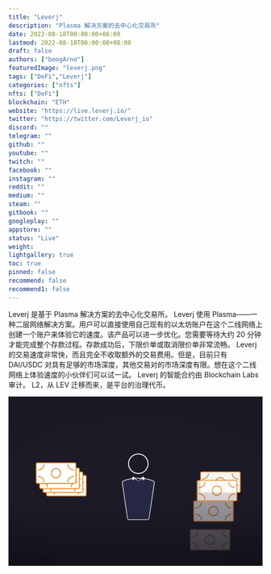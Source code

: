 ```yaml
---
title: "Leverj"
description: "Plasma 解决方案的去中心化交易所"
date: 2022-08-18T00:00:00+08:00
lastmod: 2022-08-18T00:00:00+08:00
draft: false
authors: ["boogArno"]
featuredImage: "leverj.png"
tags: ["DeFi","Leverj"]
categories: ["nfts"]
nfts: ["DeFi"]
blockchain: "ETH"
website: "https://live.leverj.io/"
twitter: "https://twitter.com/Leverj_io"
discord: ""
telegram: ""
github: ""
youtube: ""
twitch: ""
facebook: ""
instagram: ""
reddit: ""
medium: ""
steam: ""
gitbook: ""
googleplay: ""
appstore: ""
status: "Live"
weight: 
lightgallery: true
toc: true
pinned: false
recommend: false
recommend1: false
---
```


Leverj 是基于 Plasma 解决方案的去中心化交易所。 Leverj 使用 Plasma——一种二层网络解决方案。用户可以直接使用自己现有的以太坊账户在这个二线网络上创建一个账户来体验它的速度。该产品可以进一步优化。您需要等待大约 20 分钟才能完成整个存款过程。存款成功后，下限价单或取消限价单非常流畅。 Leverj 的交易速度非常快，而且完全不收取额外的交易费用。但是，目前只有 DAI/USDC 对具有足够的市场深度，其他交易对的市场深度有限。想在这个二线网络上体验速度的小伙伴们可以试一试。 Leverj 的智能合约由 Blockchain Labs 审计。 L2，从 LEV 迁移而来，是平台的治理代币。

![leverj-dapp-defi-eth-image2_2f518e0e5a0b521503f9f84eb4247cb4](leverj-dapp-defi-eth-image2_2f518e0e5a0b521503f9f84eb4247cb4.png)